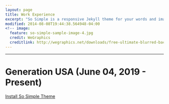 ```yaml
---
layout: page
title: Work Experience
excerpt: "So Simple is a responsive Jekyll theme for your words and images."
modified: 2014-08-08T19:44:38.564948-04:00
<!-- image:
  feature: so-simple-sample-image-4.jpg
  credit: WeGraphics
  creditlink: http://wegraphics.net/downloads/free-ultimate-blurred-background-pack/ -->
---
```


<hr/>

# **Generation USA (June 04, 2019 - Present)**



<a markdown="0" href="{{ site.url }}/theme-setup" class="btn">Install So Simple Theme</a>

[^1]: Example: *domain.com/category-name/post-title*
